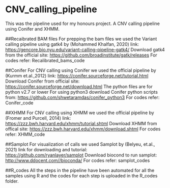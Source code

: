 # CNV_calling_pipeline
This was the pipeline used for my honours project. A CNV calling pipeline using Conifer and XHMM. 


##Recaibrated BAM files
For prepping the bam files we used the Variant calling pipeline using gatk4 by (Mohammed Khalfan, 2020)
link: https://gencore.bio.nyu.edu/variant-calling-pipeline-gatk4/ 
Download gatk4 from the official site: https://github.com/broadinstitute/gatk/releases
For codes refer: Recalibrated_bams_code



##Conifer
For CNV calling using Conifer we used the official pipeline by (Kurmm et.al.,2012) 
link: https://conifer.sourceforge.net/tutorial.html
Download Conifer from official site: https://conifer.sourceforge.net/download.html
The python files are for python v2.7 or lower
For using python3 download Conifer python scripts from: https://github.com/shwetaramdas/conifer_python3
For codes refer: Conifer_code


##XHMM
For CNV calling using XHMM we used the official pipeline by (Fromer and Purcell, 2014)
link: https://zzz.bwh.harvard.edu/xhmm/tutorial.shtml 
Download XHMM from offical site: https://zzz.bwh.harvard.edu/xhmm/download.shtml
For codes refer: XHMM_code


##Samplot
For visualization of calls we used Samplot by (Belyeu, et.al., 2021)
link for downloading and tutorial: https://github.com/ryanlayer/samplot
Download biocond to run samplot: http://www.ddocent.com//bioconda/ 
For codes refer: samplot_codes

##R_codes
All the steps in the pipeline have been automated for all the samples using R and the codes for each step is uploaded in the R_codes folder.
